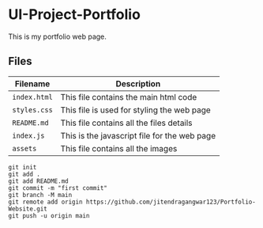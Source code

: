 # UI-Project-Portfolio
This is my portfolio web page.
## Files

| Filename | Description |
| -------- | ------------ |
| `index.html` | This file contains the main html code |
| `styles.css` | This file is used for styling the web page |
| `README.md` | This file contains all the files details |
| `index.js` | This is the javascript file for the web page |
| `assets` | This file contains all the images |

```Shell
git init
git add .
git add README.md
git commit -m "first commit"
git branch -M main
git remote add origin https://github.com/jitendragangwar123/Portfolio-Website.git
git push -u origin main
```